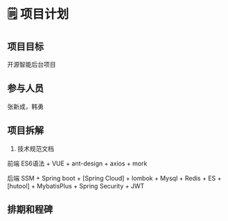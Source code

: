 # 🗒 项目计划

## 
## 项目目标
开源智能后台项目




## 参与人员
张新成，韩勇




## 项目拆解

1. 技术规范文档

前端 ES6语法 + VUE + ant-design + axios  + mork

后端 SSM + Spring boot + [Spring Cloud] + lombok + Mysql + Redis + ES + [hutool] + MybatisPlus + Spring Security + JWT 






## 排期和程碑








